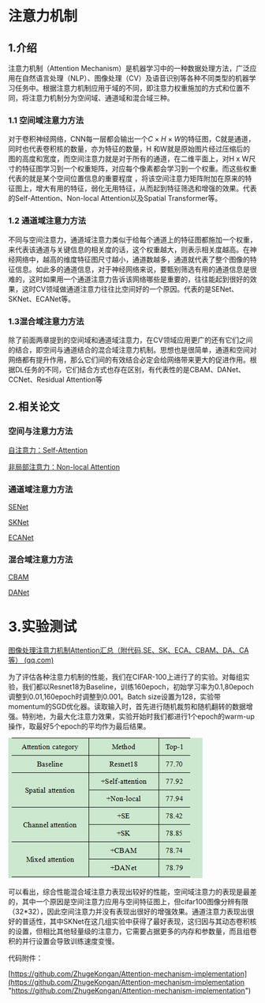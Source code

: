 # 注意力机制

## 1.介绍

注意力机制（Attention Mechanism）是机器学习中的一种数据处理方法，广泛应用在自然语言处理（NLP）、图像处理（CV）及语音识别等各种不同类型的机器学习任务中。根据注意力机制应用于域的不同，即注意力权重施加的方式和位置不同，将注意力机制分为空间域、通道域和混合域三种。

### 1.1 空间域注意力方法

对于卷积神经网络，CNN每一层都会输出一个$C \times H \times W$的特征图，C就是通道，同时也代表卷积核的数量，亦为特征的数量，H 和W就是原始图片经过压缩后的图的高度和宽度，而空间注意力就是对于所有的通道，在二维平面上，对H x W尺寸的特征图学习到一个权重矩阵，对应每个像素都会学习到一个权重。而这些权重代表的就是某个空间位置信息的重要程度 ，将该空间注意力矩阵附加在原来的特征图上，增大有用的特征，弱化无用特征，从而起到特征筛选和增强的效果。代表的Self-Attention、Non-local Attention以及Spatial Transformer等。

### 1.2 通道域注意力方法

不同与空间注意力，通道域注意力类似于给每个通道上的特征图都施加一个权重，来代表该通道与关键信息的相关度的话，这个权重越大，则表示相关度越高。在神经网络中，越高的维度特征图尺寸越小，通道数越多，通道就代表了整个图像的特征信息。如此多的通道信息，对于神经网络来说，要甄别筛选有用的通道信息是很难的，这时如果用一个通道注意力告诉该网络哪些是重要的，往往能起到很好的效果，这时CV领域做通道注意力往往比空间好的一个原因。代表的是SENet、SKNet、ECANet等。

### 1.3混合域注意力方法

除了前面两章提到的空间域和通道域注意力，在CV领域应用更广的还有它们之间的结合，即空间与通道结合的混合域注意力机制。思想也是很简单，通道和空间对网络都有提升作用，那么它们间的有效结合必定会给网络带来更大的促进作用。根据DL任务的不同，它们结合方式也存在区别，有代表性的是CBAM、DANet、CCNet、Residual Attention等

## 2.相关论文

### 空间与注意力方法

[自注意力：Self-Attention](doc/Self-Attention.md)

[非局部注意力：Non-local Attention]()

### 通道域注意力方法

[SENet](doc/SENet.md "SENet")

[SKNet]( "SKNet")

[ECANet](doc/ECANet.md "ECANet")

### 混合域注意力方法

[CBAM](doc/CBAM.md "CBAM")

[DANet]( "DANet")

# 3.实验测试

[图像处理注意力机制Attention汇总（附代码,SE、SK、ECA、CBAM、DA、CA等） (qq.com)](https://mp.weixin.qq.com/s/Df1Q2OGx64wE2SsK8pCd7Q "图像处理注意力机制Attention汇总（附代码,SE、SK、ECA、CBAM、DA、CA等） (qq.com)")

为了评估各种注意力机制的性能，我们在CIFAR-100上进行了的实验。对每组实验，我们都以Resnet18为Baseline，训练160epoch，初始学习率为0.1,80epoch调整到0.01,160epoch时调整到0.001。Batch size设置为128，实验带momentum的SGD优化器。读取输入时，首先进行随机裁剪和随机翻转的数据增强。特别地，为最大化注意力效果，实验开始时我们都进行1个epoch的warm-up操作，取最好5个epoch的平均作为最后结果。

![](doc/image/image_-6Jm8HhAs6.png)

可以看出，综合性能混合域注意力表现出较好的性能，空间域注意力的表现是最差的，其中一个原因是空间注意力应用与空间特征图上，但cifar100图像分辨有限（32\*32），因此空间注意力并没有表现出很好的增强效果。通道注意力表现出很好的普适性，其中SKNet在这几组实验中获得了最好表现，这归因与其动态卷积核的设置，但相比其他轻量级的注意力，它需要占据更多的内存和参数量，而且组卷积的并行设置会导致训练速度变慢。

代码附件：

[https://github.com/ZhugeKongan/Attention-mechanism-implementation](https://github.com/ZhugeKongan/Attention-mechanism-implementation "https://github.com/ZhugeKongan/Attention-mechanism-implementation")
